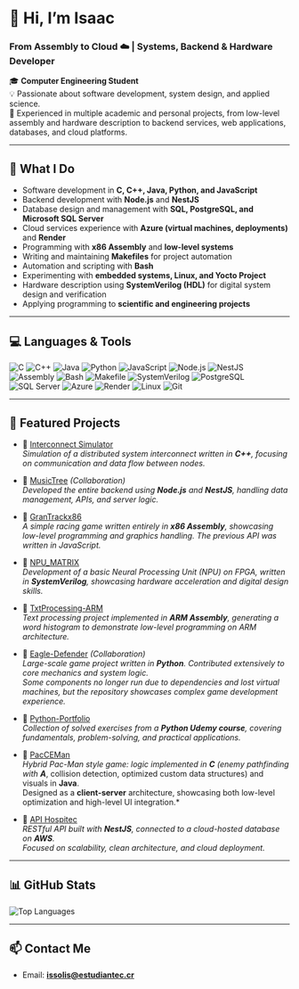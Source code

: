 # 👋 Hi, I’m Isaac  

### From Assembly to Cloud ☁️ | Systems, Backend & Hardware Developer


🎓 **Computer Engineering Student**  
💡 Passionate about software development, system design, and applied science.  
🔧 Experienced in multiple academic and personal projects, from low-level assembly and hardware description to backend services, web applications, databases, and cloud platforms.  

---

## 🚀 What I Do
- Software development in **C, C++, Java, Python, and JavaScript**  
- Backend development with **Node.js** and **NestJS**  
- Database design and management with **SQL, PostgreSQL, and Microsoft SQL Server**  
- Cloud services experience with **Azure (virtual machines, deployments)** and **Render**  
- Programming with **x86 Assembly** and **low-level systems**  
- Writing and maintaining **Makefiles** for project automation  
- Automation and scripting with **Bash**  
- Experimenting with **embedded systems, Linux, and Yocto Project**  
- Hardware description using **SystemVerilog (HDL)** for digital system design and verification  
- Applying programming to **scientific and engineering projects**  

---

## 💻 Languages & Tools
![C](https://img.shields.io/badge/C-00599C?style=for-the-badge&logo=c&logoColor=white)
![C++](https://img.shields.io/badge/C++-00599C?style=for-the-badge&logo=cplusplus&logoColor=white)
![Java](https://img.shields.io/badge/Java-007396?style=for-the-badge&logo=java&logoColor=white)
![Python](https://img.shields.io/badge/Python-3776AB?style=for-the-badge&logo=python&logoColor=white)
![JavaScript](https://img.shields.io/badge/JavaScript-F7DF1E?style=for-the-badge&logo=javascript&logoColor=black)
![Node.js](https://img.shields.io/badge/Node.js-339933?style=for-the-badge&logo=node.js&logoColor=white)
![NestJS](https://img.shields.io/badge/NestJS-E0234E?style=for-the-badge&logo=nestjs&logoColor=white)
![Assembly](https://img.shields.io/badge/x86-525252?style=for-the-badge&logo=asm&logoColor=white)
![Bash](https://img.shields.io/badge/Shell_Scripting-4EAA25?style=for-the-badge&logo=gnu-bash&logoColor=white)
![Makefile](https://img.shields.io/badge/Makefile-0769AD?style=for-the-badge&logo=cmake&logoColor=white)
![SystemVerilog](https://img.shields.io/badge/SystemVerilog-00979D?style=for-the-badge&logo=verilog&logoColor=white)
![PostgreSQL](https://img.shields.io/badge/PostgreSQL-336791?style=for-the-badge&logo=postgresql&logoColor=white)
![SQL Server](https://img.shields.io/badge/Microsoft_SQL_Server-CC2927?style=for-the-badge&logo=microsoftsqlserver&logoColor=white)
![Azure](https://img.shields.io/badge/Microsoft_Azure-0078D4?style=for-the-badge&logo=microsoftazure&logoColor=white)
![Render](https://img.shields.io/badge/Render-46E3B7?style=for-the-badge&logo=render&logoColor=black)
![Linux](https://img.shields.io/badge/Linux-FCC624?style=for-the-badge&logo=linux&logoColor=black)
![Git](https://img.shields.io/badge/Git-F05032?style=for-the-badge&logo=git&logoColor=white)

---

## 📂 Featured Projects
- 🔗 [Interconnect Simulator](https://github.com/issolis/InterconnectSimulator)  
  *Simulation of a distributed system interconnect written in **C++**, focusing on communication and data flow between nodes.*  

- 🔗 [MusicTree](https://github.com/AlbertVega/MusicTree) *(Collaboration)*  
  *Developed the entire backend using **Node.js** and **NestJS**, handling data management, APIs, and server logic.*  

- 🔗 [GranTrackx86](https://github.com/issolis/GranTrackx86)  
  *A simple racing game written entirely in **x86 Assembly**, showcasing low-level programming and graphics handling. The previous API was written in JavaScript.*  

- 🔗 [NPU_MATRIX](https://github.com/issolis/NPU_MATRIX)  
  *Development of a basic Neural Processing Unit (NPU) on FPGA, written in **SystemVerilog**, showcasing hardware acceleration and digital design skills.*  

- 🔗 [TxtProcessing-ARM](https://github.com/issolis/TxtProcessing-ARM)  
  *Text processing project implemented in **ARM Assembly**, generating a word histogram to demonstrate low-level programming on ARM architecture.*  

- 🔗 [Eagle-Defender](https://github.com/kunZhen/Eagle-Defender) *(Collaboration)*  
  *Large-scale game project written in **Python**. Contributed extensively to core mechanics and system logic.  
  Some components no longer run due to dependencies and lost virtual machines, but the repository showcases complex game development experience.*  

- 🔗 [Python-Portfolio](https://github.com/issolis/Python-Portfolio)  
  *Collection of solved exercises from a **Python Udemy course**, covering fundamentals, problem-solving, and practical applications.* 

- 🔗 [PacCEMan](https://github.com/issolis/PacCEMan)  
*Hybrid Pac-Man style game: logic implemented in **C** (enemy pathfinding with **A***, collision detection, optimized custom data structures) and visuals in **Java**.  
Designed as a **client-server** architecture, showcasing both low-level optimization and high-level UI integration.*  

- 🔗 [API Hospitec](https://github.com/issolis/api-hospitec)  
  *RESTful API built with **NestJS**, connected to a cloud-hosted database on **AWS**.  
  Focused on scalability, clean architecture, and cloud deployment.*  



---

## 📊 GitHub Stats
![Top Languages](https://github-readme-stats.vercel.app/api/top-langs/?username=issolis&layout=compact&theme=radical)  

---

## 📫 Contact Me
- Email: **issolis@estudiantec.cr**  
